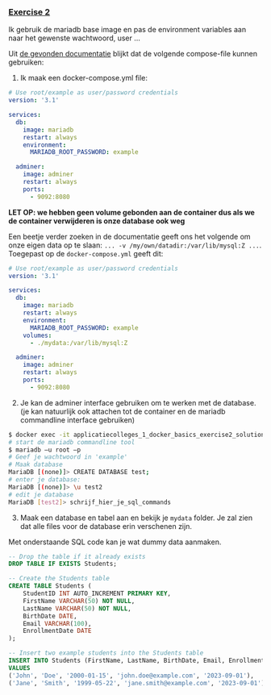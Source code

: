 ### [Exercise 2](https://kuleuven-diepenbeek.github.io/cloud-course/applicatiecolleges/docker_basics/#exercise-2)

Ik gebruik de mariadb base image en pas de environment variables aan naar het gewenste wachtwoord, user ...

Uit [de gevonden documentatie](https://hub.docker.com/_/mariadb) blijkt dat de volgende compose-file kunnen gebruiken:

1. Ik maak een docker-compose.yml file:
```yml
# Use root/example as user/password credentials
version: '3.1'

services:
  db:
    image: mariadb
    restart: always
    environment:
      MARIADB_ROOT_PASSWORD: example

  adminer:
    image: adminer
    restart: always
    ports:
      - 9092:8080
```

**LET OP: we hebben geen volume gebonden aan de container dus als we de container verwijderen is onze database ook weg**

Een beetje verder zoeken in de documentatie geeft ons het volgende om onze eigen data op te slaan: `... -v /my/own/datadir:/var/lib/mysql:Z ...`. Toegepast op de `docker-compose.yml` geeft dit: 

```yml
# Use root/example as user/password credentials
version: '3.1'

services:
  db:
    image: mariadb
    restart: always
    environment:
      MARIADB_ROOT_PASSWORD: example
    volumes:
      - ./mydata:/var/lib/mysql:Z

  adminer:
    image: adminer
    restart: always
    ports:
      - 9092:8080
```

2. Je kan de adminer interface gebruiken om te werken met de database. (je kan natuurlijk ook attachen tot de container en de mariadb commandline interface gebruiken) 
```bash
$ docker exec -it applicatiecolleges_1_docker_basics_exercise2_solution-db-1 bash
# start de mariadb commandline tool
$ mariadb –u root –p
# Geef je wachtwoord in 'example'
# Maak database
MariaDB [(none)]> CREATE DATABASE test;
# enter je database: 
MariaDB [(none)]> \u test2
# edit je database
MariaDB [test2]> schrijf_hier_je_sql_commands
```

3. Maak een database en tabel aan en bekijk je `mydata` folder. Je zal zien dat alle files voor de database erin verschenen zijn.

Met onderstaande SQL code kan je wat dummy data aanmaken.
```sql
-- Drop the table if it already exists
DROP TABLE IF EXISTS Students;

-- Create the Students table
CREATE TABLE Students (
    StudentID INT AUTO_INCREMENT PRIMARY KEY,
    FirstName VARCHAR(50) NOT NULL,
    LastName VARCHAR(50) NOT NULL,
    BirthDate DATE,
    Email VARCHAR(100),
    EnrollmentDate DATE
);

-- Insert two example students into the Students table
INSERT INTO Students (FirstName, LastName, BirthDate, Email, EnrollmentDate)
VALUES
('John', 'Doe', '2000-01-15', 'john.doe@example.com', '2023-09-01'),
('Jane', 'Smith', '1999-05-22', 'jane.smith@example.com', '2023-09-01');
```
 
